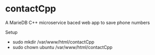 # contactCpp
A MarieDB C++ microservice baced web app to save phone numbers

Setup
 - sudo mkdir /var/www/html/contactCpp
 - sudo chown ubuntu /var/www/html/contactCpp